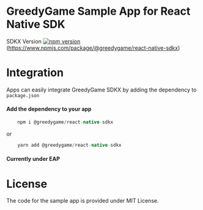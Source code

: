 # GreedyGame Sample App for React Native SDK

SDKX Version  [![npm version](https://badge.fury.io/js/%40greedygame%2Freact-native-sdkx.svg)](https://badge.fury.io/js/%40greedygame%2Freact-native-sdkx)(https://www.npmjs.com/package/@greedygame/react-native-sdkx)

# Integration
Apps can easily integrate GreedyGame SDKX by adding the dependency to `package.json`
#### Add the dependency to your app
``` gradle
    npm i @greedygame/react-native-sdkx
```

or

```gradle
    yarn add @greedygame/react-native-sdkx
```
#### Currently under EAP

# License
The code for the sample app is provided under MIT License.
